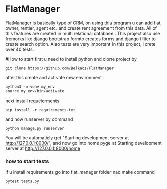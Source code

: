 # FlatManager
FlatManager is basically type of CRM, on using this program u can add flat, owner, rentier, agent etc. and create rent agreement from this data. All of this features are created in multi relational database . 
This project also use fremorks like django bootstrap formto creates forms and django fillter to create search option. 
Also tests are very important in this project, i crete over 40 tests.

#How to start
first u need to install python and clone project by
```
git clone https://github.com/Belkacz/FlatManager
```
after this create and activate new environment 
```
python3 -m venv my_env
source my_env/bin/activate   
```
next install requeierments 
```
pip install -r requirements.txt
```
and now runserver by command
```
python manage.py runserver     
```
You will be automaticly get "Starting development server at http://127.0.0.1:8000/", and now go into home pyge at Starting development server at http://127.0.0.1:8000/home

### how to start tests
if u install requirements go into flat_manager folder nad make command 
```
pytest tests.py
```
